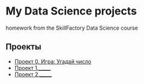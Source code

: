 # My Data Science projects

homework from the SkillFactory Data Science course

## Проекты

* [Проект 0. Игра: Угадай число](https://github.com/fkrnms/sf_data_science/blob/main/game.py)
* [Проект 1._____]()
* [Проект 2._____]()